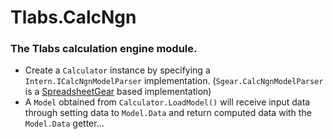 ﻿# Tlabs.CalcNgn

### The Tlabs calculation engine module.

* Create a `Calculator` instance by specifying a `Intern.ICalcNgnModelParser` implementation.
  (`Sgear.CalcNgnModelParser` is a [SpreadsheetGear](https://www.spreadsheetgear.com) based implementation)
* A `Model` obtained from `Calculator.LoadModel()` will receive input data through setting data to `Model.Data`
  and return computed data with the `Model.Data` getter...


